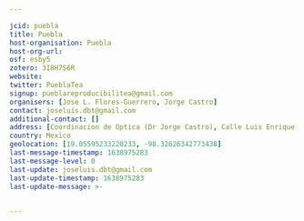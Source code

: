 ```yaml
---

jcid: puebla
title: Puebla
host-organisation: Puebla
host-org-url: 
osf: esby5
zotero: 3I8H7S6R
website: 
twitter: PueblaTea
signup: pueblareproducibilitea@gmail.com
organisers: [Jose L. Flores-Guerrero, Jorge Castro]
contact: joseluis.dbt@gmail.com
additional-contact: []
address: [Coordinacion de Optica (Dr Jorge Castro), Calle Luis Enrique Erro No.1, Santa MarÃ­a Tonantzintla, San AndrÃ©s Cholula, Puebla.]
country: Mexico
geolocation: [19.05595233220233, -98.32626342773438]
last-message-timestamp: 1638975283
last-message-level: 0
last-update: joseluis.dbt@gmail.com
last-update-timestamp: 1638975283
last-update-message: >-
  

---
```



